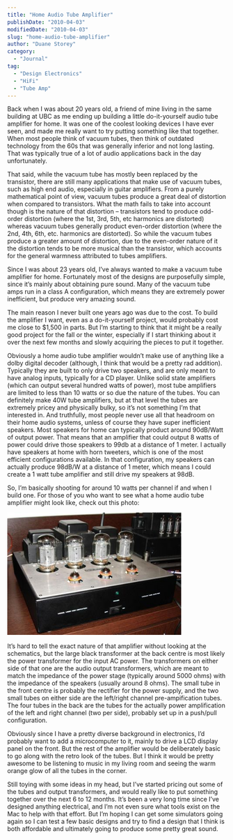 ```yaml
---
title: "Home Audio Tube Amplifier"
publishDate: "2010-04-03"
modifiedDate: "2010-04-03"
slug: "home-audio-tube-amplifier"
author: "Duane Storey"
category:
  - "Journal"
tag:
  - "Design Electronics"
  - "HiFi"
  - "Tube Amp"
---
```


Back when I was about 20 years old, a friend of mine living in the same building at UBC as me ending up building a little do-it-yourself audio tube amplifier for home. It was one of the coolest looking devices I have ever seen, and made me really want to try putting something like that together. When most people think of vacuum tubes, then think of outdated technology from the 60s that was generally inferior and not long lasting. That was typically true of a lot of audio applications back in the day unfortunately.

That said, while the vacuum tube has mostly been replaced by the transistor, there are still many applications that make use of vacuum tubes, such as high end audio, especially in guitar amplifiers. From a purely mathematical point of view, vacuum tubes produce a great deal of distortion when compared to transistors. What the math fails to take into account though is the nature of that distortion – transistors tend to produce odd-order distortion (where the 1st, 3rd, 5th, etc harmonics are distorted) whereas vacuum tubes generally product even-order distortion (where the 2nd, 4th, 6th, etc. harmonics are distorted). So while the vacuum tubes produce a greater amount of distortion, due to the even-order nature of it the distortion tends to be more musical than the transistor, which accounts for the general warmness attributed to tubes amplifiers.

Since I was about 23 years old, I’ve always wanted to make a vacuum tube amplifier for home. Fortunately most of the designs are purposefully simple, since it’s mainly about obtaining pure sound. Many of the vacuum tube amps run in a class A configuration, which means they are extremely power inefficient, but produce very amazing sound.

The main reason I never built one years ago was due to the cost. To build the amplifier I want, even as a do-it-yourself project, would probably cost me close to $1,500 in parts. But I’m starting to think that it might be a really good project for the fall or the winter, especially if I start thinking about it over the next few months and slowly acquiring the pieces to put it together.

Obviously a home audio tube amplifier wouldn’t make use of anything like a dolby digital decoder (although, I think that would be a pretty rad addition). Typically they are built to only drive two speakers, and are only meant to have analog inputs, typically for a CD player. Unlike solid state amplifiers (which can output several hundred watts of power), most tube amplifiers are limited to less than 10 watts or so due the nature of the tubes. You can definitely make 40W tube amplifiers, but at that level the tubes are extremely pricey and physically bulky, so it’s not something I’m that interested in. And truthfully, most people never use all that headroom on their home audio systems, unless of course they have super inefficient speakers. Most speakers for home can typically product around 90dB/Watt of output power. That means that an amplifier that could output 8 watts of power could drive those speakers to 99db at a distance of 1 meter. I actually have speakers at home with horn tweeters, which is one of the most efficient configurations available. In that configuration, my speakers can actually produce 98dB/W at a distance of 1 meter, which means I could create a 1 watt tube amplifier and still drive my speakers at 98dB.

So, I’m basically shooting for around 10 watts per channel if and when I build one. For those of you who want to see what a home audio tube amplifier might look like, check out this photo:

![](_images/home-audio-tube-amplifier-1.jpg)

It’s hard to tell the exact nature of that amplifier without looking at the schematics, but the large black transformer at the back centre is most likely the power transformer for the input AC power. The transformers on either side of that one are the audio output transformers, which are meant to match the impedance of the power stage (typically around 5000 ohms) with the impedance of the speakers (usually around 8 ohms). The small tube in the front centre is probably the rectifier for the power supply, and the two small tubes on either side are the left/right channel pre-ampification tubes. The four tubes in the back are the tubes for the actually power amplification of the left and right channel (two per side), probably set up in a push/pull configuration.

Obviously since I have a pretty diverse background in electronics, I’d probably want to add a microcomputer to it, mainly to drive a LCD display panel on the front. But the rest of the amplifier would be deliberately basic to go along with the retro look of the tubes. But I think it would be pretty awesome to be listening to music in my living room and seeing the warm orange glow of all the tubes in the corner.

Still toying with some ideas in my head, but I’ve started pricing out some of the tubes and output transformers, and would really like to put something together over the next 6 to 12 months. It’s been a very long time since I’ve designed anything electrical, and I’m not even sure what tools exist on the Mac to help with that effort. But I’m hoping I can get some simulators going again so I can test a few basic designs and try to find a design that I think is both affordable and ultimately going to produce some pretty great sound.
